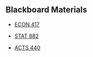 ## Blackboard Materials

* [ECON 417](https://blackboard.unl.edu/webapps/blackboard/execute/viewCatalog?type=Course&command=NewSearch&searchField=CourseId&searchOperator=Contains&searchText=ECON+417)

* [STAT 882](https://blackboard.unl.edu/webapps/blackboard/execute/viewCatalog?id=&type=Course&command=NewSearch&moduleId=&searchField=CourseId&searchOperator=Contains&searchText=STAT+882)

* [ACTS 440](https://blackboard.unl.edu/webapps/blackboard/execute/viewCatalog?id=&type=Course&command=NewSearch&moduleId=&searchField=CourseId&searchOperator=Contains&searchText=ACTS+440)
